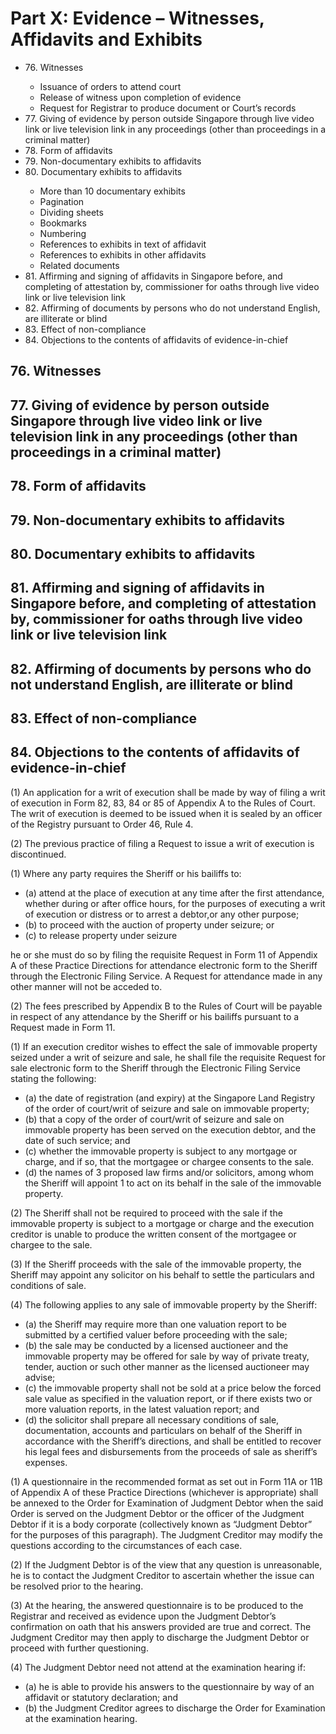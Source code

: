 # Part X: Evidence – Witnesses, Affidavits and Exhibits

<ul type="*">
	<li>76. Witnesses</li>
		<ul>
			<li>Issuance of orders to attend court</li>
			<li>Release of witness upon completion of evidence</li> 
			<li>Request for Registrar to produce document or Court’s records</li>
		</ul>
	<li>77. Giving of evidence by person outside Singapore through live video link or live television link in any proceedings (other than proceedings in a criminal matter)</li> 
	<li>78. Form of affidavits</li> 
	<li>79. Non-documentary exhibits to affidavits</li>
	<li>80. Documentary exhibits to affidavits</li>
		<ul>
			<li>More than 10 documentary exhibits</li> 
			<li>Pagination</li> 
			<li>Dividing sheets</li>
			<li>Bookmarks</li> 
			<li>Numbering</li> 
			<li>References to exhibits in text of affidavit</li> 
			<li>References to exhibits in other affidavits</li> 
			<li>Related documents</li>
		</ul>
	<li>81. Affirming and signing of affidavits in Singapore before, and completing of attestation by, commissioner for oaths through live video link or live television link</li> 
	<li>82. Affirming of documents by persons who do not understand English, are illiterate or blind</li> 
	<li>83. Effect of non-compliance</li>
	<li>84. Objections to the contents of affidavits of evidence-in-chief</li>
</ul>

## 76. Witnesses 
## 77. Giving of evidence by person outside Singapore through live video link or live television link in any proceedings (other than proceedings in a criminal matter) 
## 78. Form of affidavits 
## 79. Non-documentary exhibits to affidavits
## 80. Documentary exhibits to affidavits 
## 81. Affirming and signing of affidavits in Singapore before, and completing of attestation by, commissioner for oaths through live video link or live television link 
## 82. Affirming of documents by persons who do not understand English, are illiterate or blind 
## 83. Effect of non-compliance 
## 84. Objections to the contents of affidavits of evidence-in-chief 

(1) An application for a writ of execution shall be made by way of filing a writ of execution in Form 82, 83, 84 or 85 of Appendix A to the Rules of Court. The writ of execution is deemed to be issued when it is sealed by an officer of the Registry pursuant to Order 46, Rule 4. 

(2) The previous practice of filing a Request to issue a writ of execution is discontinued.

(1) Where any party requires the Sheriff or his bailiffs to:

<ul type="*">
	<li>(a) attend at the place of execution at any time after the first attendance, whether during or after office hours, for the purposes of executing a writ of execution or distress or to arrest a debtor,or any other purpose;</li>
	<li>(b) to proceed with the auction of property under seizure; or</li>
	<li>(c) to release property under seizure</li>
</ul>

he or she must do so by filing the requisite Request in Form 11 of Appendix A of these Practice Directions for attendance electronic form to the Sheriff through the Electronic Filing Service. A Request for attendance made in any other manner will not be acceded to.

(2) The fees prescribed by Appendix B to the Rules of Court will be payable in respect of any attendance by the Sheriff or his bailiffs pursuant to a Request made in Form 11.

(1) If an execution creditor wishes to effect the sale of immovable property seized under a writ of seizure and sale, he shall file the requisite Request for sale electronic form to the Sheriff through the Electronic Filing Service stating the following:

<ul type="*">
	<li>(a) the date of registration (and expiry) at the Singapore Land Registry of the order of court/writ of seizure and sale on immovable property;</li>
	<li>(b) that a copy of the order of court/writ of seizure and sale on immovable property has been served on the execution debtor, and the date of such service; and</li>
	<li>(c) whether the immovable property is subject to any mortgage or charge, and if so, that the mortgagee or chargee consents to the sale.</li>
	<li>(d) the names of 3 proposed law firms and/or solicitors, among whom the Sheriff will appoint 1 to act on its behalf in the sale of the immovable property.</li>
</ul>

(2) The Sheriff shall not be required to proceed with the sale if the immovable property is subject to a mortgage or charge and the execution creditor is unable to produce the written consent of the mortgagee or chargee to the sale.

(3) If the Sheriff proceeds with the sale of the immovable property, the Sheriff may appoint any solicitor on his behalf to settle the particulars and conditions of sale.

(4) The following applies to any sale of immovable property by the Sheriff:

<ul type="*">
	<li>(a) the Sheriff may require more than one valuation report to be submitted by a certified valuer before proceeding with the sale;</li>
	<li>(b) the sale may be conducted by a licensed auctioneer and the immovable property may be offered for sale by way of private treaty, tender, auction or such other manner as the licensed auctioneer may advise;</li>
	<li>(c) the immovable property shall not be sold at a price below the forced sale value as specified in the valuation report, or if there exists two or more valuation reports, in the latest valuation report; and</li>
	<li>(d) the solicitor shall prepare all necessary conditions of sale, documentation, accounts and particulars on behalf of the Sheriff in accordance with the Sheriff’s directions, and shall be entitled to recover his legal fees and disbursements from the proceeds of sale as sheriff’s expenses.</li>
</ul>

(1) A questionnaire in the recommended format as set out in Form 11A or 11B of Appendix A of these Practice Directions (whichever is appropriate) shall be annexed to the Order for Examination of Judgment Debtor when the said Order is served on the Judgment Debtor or the officer of the Judgment Debtor if it is a body corporate (collectively known as “Judgment Debtor” for the purposes of this paragraph). The Judgment Creditor may modify the questions according to the circumstances of each case.

(2) If the Judgment Debtor is of the view that any question is unreasonable, he is to contact the Judgment Creditor to ascertain whether the issue can be resolved prior to the hearing.

(3) At the hearing, the answered questionnaire is to be produced to the Registrar and received as evidence upon the Judgment Debtor’s confirmation on oath that his answers provided are true and correct. The Judgment Creditor may then apply to discharge the Judgment Debtor or proceed with further questioning.

(4) The Judgment Debtor need not attend at the examination hearing if:

<ul type="*">
	<li>(a) he is able to provide his answers to the questionnaire by way of an affidavit or statutory declaration; and</li>
	<li>(b) the Judgment Creditor agrees to discharge the Order for Examination at the examination hearing.</li>
</ul>
